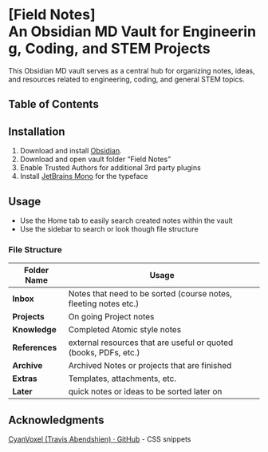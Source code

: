 # [Field Notes] An Obsidian MD Vault for Engineering, Coding, and STEM Projects

This Obsidian MD vault serves as a central hub for organizing notes, ideas, and resources related to engineering, coding, and general STEM topics.

## Table of Contents

## Installation
1. Download and install [Obsidian](https://obsidian.md/).
2. Download and open vault folder “Field Notes”
3. Enable Trusted Authors for additional 3rd party plugins 
4. Install [JetBrains Mono](https://www.jetbrains.com/lp/mono/) for the typeface

## Usage
- Use the Home tab to easily search created notes within the vault
- Use the sidebar to search or look though file structure

### File Structure

| **Folder Name** | **Usage**                                                        |
| --------------- | ---------------------------------------------------------------- |
| **Inbox**       | Notes that need to be sorted (course notes, fleeting notes etc.) |
| **Projects**    | On going Project notes                                           |
| **Knowledge**   | Completed Atomic style notes                                     |
| **References**  | external resources that are useful or quoted (books, PDFs, etc.) |
| **Archive**     | Archived Notes or projects that are finished                     |
| **Extras**      | Templates, attachments, etc.                                     |
| **Later**       | quick notes or ideas to be sorted later on                       | 

## Acknowledgments
[CyanVoxel (Travis Abendshien) · GitHub](https://github.com/CyanVoxel) - CSS snippets